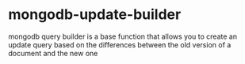 # mongodb-update-builder
mongodb query builder is a base function that allows you to create an update query based on the differences between the old version of a document and the new one
